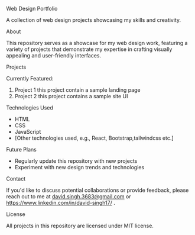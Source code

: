 Web Design Portfolio

A collection of web design projects showcasing my skills and creativity.

About

This repository serves as a showcase for my web design work, featuring a variety of projects that demonstrate my expertise in crafting visually appealing and user-friendly interfaces.

Projects

Currently Featured:

1. Project 1 
    this project contain a sample landing page
2. Project 2
    this project contains a sample site UI 
    

Technologies Used

- HTML
- CSS
- JavaScript
- [Other technologies used, e.g., React, Bootstrap,tailwindcss etc.]

Future Plans

- Regularly update this repository with new projects
- Experiment with new design trends and technologies

Contact

If you'd like to discuss potential collaborations or provide feedback, please reach out to me at david.singh.3683@gmail.com or https://www.linkedin.com/in/david-singh17/ .

License

All projects in this repository are licensed under MIT license.

